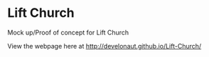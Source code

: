 Lift Church
=========

Mock up/Proof of concept for Lift Church

View the webpage here at http://develonaut.github.io/Lift-Church/
